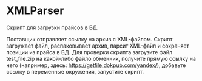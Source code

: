 # XMLParser
Скрипт для загрузки прайсов в БД.

Поставщик отправляет ссылку на архив с XML-файлом. Скрипт загружает файл, распаковывает архив, парсит XML-файл и сохраняет позиции из прайса в БД.
Для проверки скрипта загрузите файл test_file.zip на какой-либо файло обменник, получите прямую ссылку на него (например, здесь: https://getfile.dokpub.com/yandex/), добавьте ссылку в переменные окружения, запустите скрипт.